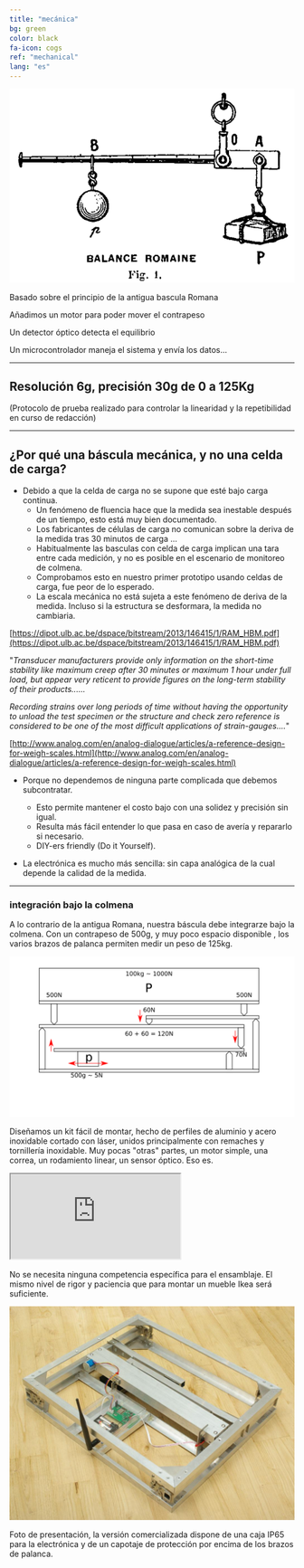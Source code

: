 ```yaml
---
title: "mecánica"
bg: green
color: black
fa-icon: cogs
ref: "mechanical"
lang: "es"
---
```


![romainefleury](img/romaine_larive_fleury_t3_175.png)

Basado sobre el principio de la antigua bascula Romana

Añadimos un motor para poder mover el contrapeso

Un detector óptico detecta el equilibrio

Un microcontrolador maneja el sistema y envía los datos...

-------------- 

## Resolución 6g, precisión 30g de 0 a 125Kg 
(Protocolo de prueba realizado para controlar la linearidad y la repetibilidad en curso de redacción)

-------------- 
## ¿Por qué una báscula mecánica, y no una celda de carga?

- Debido a que la celda de carga no se supone que esté bajo carga continua.
  * Un fenómeno de fluencia hace que la medida sea inestable después de un tiempo, esto está muy bien documentado.
  * Los fabricantes de células de carga no comunican sobre la deriva de la medida tras 30 minutos de carga ...
  * Habitualmente las basculas con celda de carga implican una tara entre cada medición, y no es posible en el escenario de monitoreo de colmena.
  * Comprobamos esto en nuestro primer prototipo usando celdas de carga, fue peor de lo esperado.
  * La escala mecánica no está sujeta a este fenómeno de deriva de la medida. Incluso si la estructura se desformara, la medida no cambiaria. 
  
  
[https://dipot.ulb.ac.be/dspace/bitstream/2013/146415/1/RAM_HBM.pdf](https://dipot.ulb.ac.be/dspace/bitstream/2013/146415/1/RAM_HBM.pdf)

"*Transducer manufacturers provide only information on the short-time stability like maximum creep after 30 minutes or maximum 1 hour under full load, but appear very reticent to provide figures on the long-term stability of their products......*

*Recording strains over long periods of time without having the opportunity to unload the test specimen or the structure and check zero reference is considered to be one of the most difficult applications of strain-gauges....*"

[http://www.analog.com/en/analog-dialogue/articles/a-reference-design-for-weigh-scales.html](http://www.analog.com/en/analog-dialogue/articles/a-reference-design-for-weigh-scales.html)

  
- Porque no dependemos de ninguna parte complicada que debemos subcontratar.
  * Esto permite mantener el costo bajo con una solidez y precisión sin igual.
  * Resulta más fácil entender lo que pasa en caso de avería y repararlo si necesario.
  * DIY-ers friendly (Do it Yourself).

- La electrónica es mucho más sencilla: sin capa analógica de la cual depende la calidad de la medida.

-------------- 

### integración bajo la colmena

A lo contrario de la antigua Romana, nuestra báscula debe integrarze bajo la colmena.
Con un contrapeso de 500g, y muy poco espacio disponible , los varios brazos de palanca permiten medir un peso de 125kg.

![principle](img/principle.png)

Diseñamos un kit fácil de montar, hecho de perfiles de aluminio y acero inoxidable cortado con láser, unidos principalmente con remaches y tornillería inoxidable. Muy pocas "otras" partes, un motor simple, una correa, un rodamiento linear, un sensor óptico. Eso es.

<div class="icontain">
  <iframe src="https://www.youtube.com/embed/kFrGVwb06q8" allowfullscreen></iframe>
</div>

No se necesita ninguna competencia específica para el ensamblaje.
El mismo nivel de rigor y paciencia que para montar un mueble Ikea será suficiente.

![photo](img/IMGP9335R.jpg)

Foto de presentación, la versión comercializada dispone de una caja IP65 para la electrónica y de un capotaje de protección por encima de los brazos de palanca.
